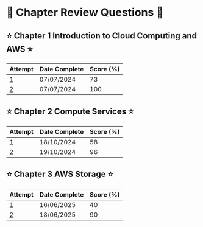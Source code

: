 # 📝 Chapter Review Questions 📝

## ⭐️ Chapter 1 Introduction to Cloud Computing and AWS ⭐️


| Attempt | Date Complete                | Score (%) |
|---      |----                          |--------|
| [1](./chap-01/attempt-1/) | 07/07/2024 | 73 |
| [2](./chap-01/attempt-2/) | 07/07/2024 | 100 | 

## ⭐️ Chapter 2 Compute Services ⭐️

| Attempt | Date Complete                | Score (%) |
|---      |----                          |--------|
| [1](./chap-02/attempt-1/) | 18/10/2024 | 58 |
| [2](./chap-02/attempt-2/) | 19/10/2024 | 96 | 


## ⭐️ Chapter 3 AWS Storage ⭐️

| Attempt | Date Complete                | Score (%) |
|---      |----                          |--------|
| [1](./chap-03/attempt-1/) | 16/06/2025 | 40 |
| [2](./chap-03/attempt-2/) | 18/06/2025 | 90 |

